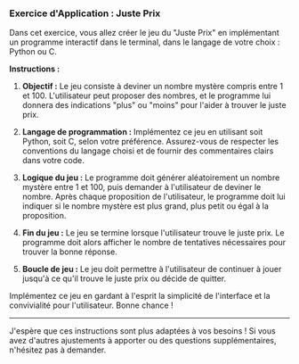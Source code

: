 ### Exercice d'Application : Juste Prix

Dans cet exercice, vous allez créer le jeu du "Juste Prix" en implémentant un programme interactif dans le terminal, dans le langage de votre choix : Python ou C.

**Instructions :**

1. **Objectif :** Le jeu consiste à deviner un nombre mystère compris entre 1 et 100. L'utilisateur peut proposer des nombres, et le programme lui donnera des indications "plus" ou "moins" pour l'aider à trouver le juste prix.

2. **Langage de programmation :** Implémentez ce jeu en utilisant soit Python, soit C, selon votre préférence. Assurez-vous de respecter les conventions du langage choisi et de fournir des commentaires clairs dans votre code.

3. **Logique du jeu :** Le programme doit générer aléatoirement un nombre mystère entre 1 et 100, puis demander à l'utilisateur de deviner le nombre. Après chaque proposition de l'utilisateur, le programme doit lui indiquer si le nombre mystère est plus grand, plus petit ou égal à la proposition.

4. **Fin du jeu :** Le jeu se termine lorsque l'utilisateur trouve le juste prix. Le programme doit alors afficher le nombre de tentatives nécessaires pour trouver la bonne réponse.

5. **Boucle de jeu :** Le jeu doit permettre à l'utilisateur de continuer à jouer jusqu'à ce qu'il trouve le juste prix ou décide de quitter.

Implémentez ce jeu en gardant à l'esprit la simplicité de l'interface et la convivialité pour l'utilisateur. Bonne chance !

---

J'espère que ces instructions sont plus adaptées à vos besoins ! Si vous avez d'autres ajustements à apporter ou des questions supplémentaires, n'hésitez pas à demander.